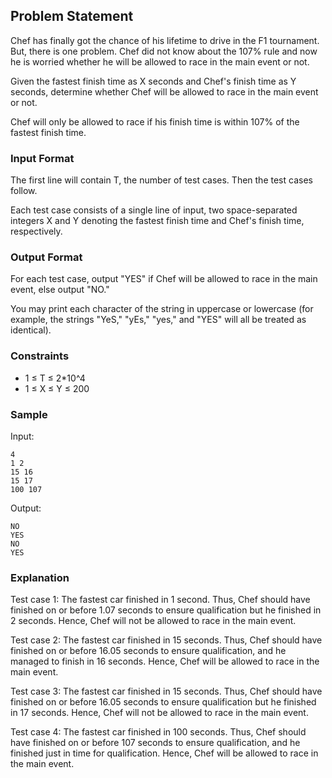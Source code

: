 ## Problem Statement

Chef has finally got the chance of his lifetime to drive in the F1 tournament. But, there is one problem. Chef did not know about the 107% rule and now he is worried whether he will be allowed to race in the main event or not.

Given the fastest finish time as X seconds and Chef's finish time as Y seconds, determine whether Chef will be allowed to race in the main event or not.

Chef will only be allowed to race if his finish time is within 107% of the fastest finish time.

### Input Format

The first line will contain T, the number of test cases. Then the test cases follow.

Each test case consists of a single line of input, two space-separated integers X and Y denoting the fastest finish time and Chef's finish time, respectively.

### Output Format

For each test case, output "YES" if Chef will be allowed to race in the main event, else output "NO."

You may print each character of the string in uppercase or lowercase (for example, the strings "YeS," "yEs," "yes," and "YES" will all be treated as identical).

### Constraints

- 1 ≤ T ≤ 2*10^4
- 1 ≤ X ≤ Y ≤ 200

### Sample
Input:
```
4
1 2
15 16
15 17
100 107
```
Output:
```
NO
YES
NO
YES
```

### Explanation

Test case 1: The fastest car finished in 1 second. Thus, Chef should have finished on or before 1.07 seconds to ensure qualification but he finished in 2 seconds. Hence, Chef will not be allowed to race in the main event.

Test case 2: The fastest car finished in 15 seconds. Thus, Chef should have finished on or before 16.05 seconds to ensure qualification, and he managed to finish in 16 seconds. Hence, Chef will be allowed to race in the main event.

Test case 3: The fastest car finished in 15 seconds. Thus, Chef should have finished on or before 16.05 seconds to ensure qualification but he finished in 17 seconds. Hence, Chef will not be allowed to race in the main event.

Test case 4: The fastest car finished in 100 seconds. Thus, Chef should have finished on or before 107 seconds to ensure qualification, and he finished just in time for qualification. Hence, Chef will be allowed to race in the main event.
